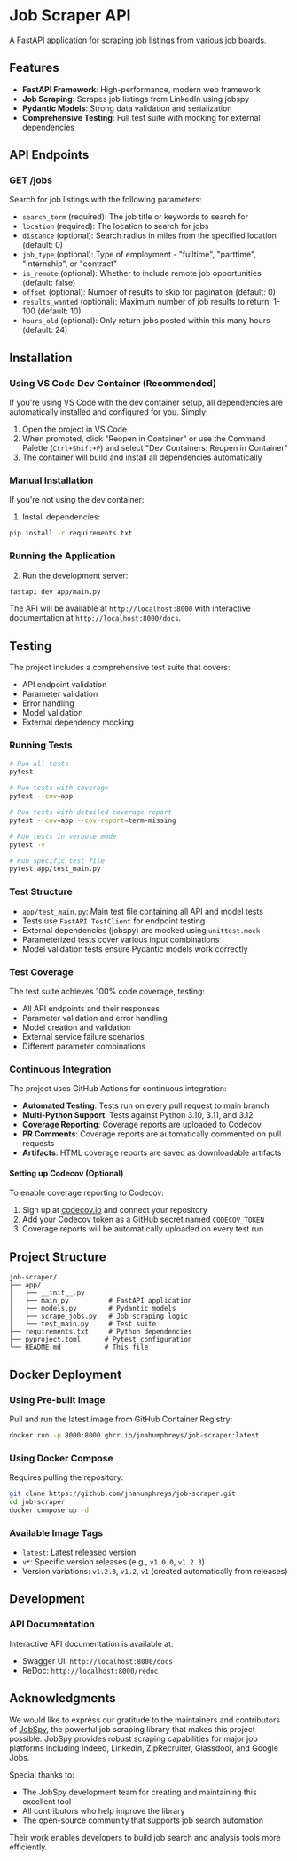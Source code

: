 # Job Scraper API

A FastAPI application for scraping job listings from various job boards.

## Features

- **FastAPI Framework**: High-performance, modern web framework
- **Job Scraping**: Scrapes job listings from LinkedIn using jobspy
- **Pydantic Models**: Strong data validation and serialization
- **Comprehensive Testing**: Full test suite with mocking for external dependencies

## API Endpoints

### GET /jobs

Search for job listings with the following parameters:

- `search_term` (required): The job title or keywords to search for
- `location` (required): The location to search for jobs
- `distance` (optional): Search radius in miles from the specified location (default: 0)
- `job_type` (optional): Type of employment - "fulltime", "parttime", "internship", or "contract"
- `is_remote` (optional): Whether to include remote job opportunities (default: false)
- `offset` (optional): Number of results to skip for pagination (default: 0)
- `results_wanted` (optional): Maximum number of job results to return, 1-100 (default: 10)
- `hours_old` (optional): Only return jobs posted within this many hours (default: 24)

## Installation

### Using VS Code Dev Container (Recommended)

If you're using VS Code with the dev container setup, all dependencies are automatically installed and configured for you. Simply:

1. Open the project in VS Code
2. When prompted, click "Reopen in Container" or use the Command Palette (`Ctrl+Shift+P`) and select "Dev Containers: Reopen in Container"
3. The container will build and install all dependencies automatically

### Manual Installation

If you're not using the dev container:

1. Install dependencies:
```bash
pip install -r requirements.txt
```

### Running the Application

2. Run the development server:
```bash
fastapi dev app/main.py
```

The API will be available at `http://localhost:8000` with interactive documentation at `http://localhost:8000/docs`.

## Testing

The project includes a comprehensive test suite that covers:

- API endpoint validation
- Parameter validation
- Error handling
- Model validation
- External dependency mocking

### Running Tests

```bash
# Run all tests
pytest

# Run tests with coverage
pytest --cov=app

# Run tests with detailed coverage report
pytest --cov=app --cov-report=term-missing

# Run tests in verbose mode
pytest -v

# Run specific test file
pytest app/test_main.py
```

### Test Structure

- `app/test_main.py`: Main test file containing all API and model tests
- Tests use `FastAPI TestClient` for endpoint testing
- External dependencies (jobspy) are mocked using `unittest.mock`
- Parameterized tests cover various input combinations
- Model validation tests ensure Pydantic models work correctly

### Test Coverage

The test suite achieves 100% code coverage, testing:

- All API endpoints and their responses
- Parameter validation and error handling
- Model creation and validation
- External service failure scenarios
- Different parameter combinations

### Continuous Integration

The project uses GitHub Actions for continuous integration:

- **Automated Testing**: Tests run on every pull request to main branch
- **Multi-Python Support**: Tests against Python 3.10, 3.11, and 3.12
- **Coverage Reporting**: Coverage reports are uploaded to Codecov
- **PR Comments**: Coverage reports are automatically commented on pull requests
- **Artifacts**: HTML coverage reports are saved as downloadable artifacts

#### Setting up Codecov (Optional)

To enable coverage reporting to Codecov:

1. Sign up at [codecov.io](https://codecov.io) and connect your repository
2. Add your Codecov token as a GitHub secret named `CODECOV_TOKEN`
3. Coverage reports will be automatically uploaded on every test run

## Project Structure

```
job-scraper/
├── app/
│   ├── __init__.py
│   ├── main.py          # FastAPI application
│   ├── models.py        # Pydantic models
│   ├── scrape_jobs.py   # Job scraping logic
│   └── test_main.py     # Test suite
├── requirements.txt     # Python dependencies
├── pyproject.toml      # Pytest configuration
└── README.md           # This file
```

## Docker Deployment

### Using Pre-built Image

Pull and run the latest image from GitHub Container Registry:

```bash
docker run -p 8000:8000 ghcr.io/jnahumphreys/job-scraper:latest
```

### Using Docker Compose

Requires pulling the repository:

```bash
git clone https://github.com/jnahumphreys/job-scraper.git
cd job-scraper
docker compose up -d
```

### Available Image Tags

- `latest`: Latest released version
- `v*`: Specific version releases (e.g., `v1.0.0`, `v1.2.3`)
- Version variations: `v1.2.3`, `v1.2`, `v1` (created automatically from releases)

## Development

### API Documentation

Interactive API documentation is available at:
- Swagger UI: `http://localhost:8000/docs`
- ReDoc: `http://localhost:8000/redoc`

## Acknowledgments

We would like to express our gratitude to the maintainers and contributors of [JobSpy](https://github.com/cullenwatson/JobSpy), the powerful job scraping library that makes this project possible. JobSpy provides robust scraping capabilities for major job platforms including Indeed, LinkedIn, ZipRecruiter, Glassdoor, and Google Jobs.

Special thanks to:
- The JobSpy development team for creating and maintaining this excellent tool
- All contributors who help improve the library
- The open-source community that supports job search automation

Their work enables developers to build job search and analysis tools more efficiently.